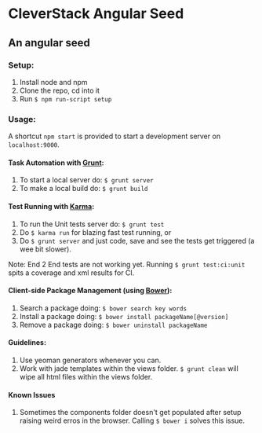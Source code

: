 # CleverStack Angular Seed
## An angular seed 

### Setup:
1. Install node and npm
2. Clone the repo, cd into it
3. Run `$ npm run-script setup`

### Usage:
A shortcut `npm start` is provided to start a development server on `localhost:9000`.

#### Task Automation with [Grunt](http://http://gruntjs.com/):
1. To start a local server do: `$ grunt server`
4. To make a local build do: `$ grunt build`

#### Test Running with [Karma](http://karma-runner.github.io):
1. To run the Unit tests server do: `$ grunt test`
2. Do `$ karma run` for blazing fast test running, or
3. Do `$ grunt server` and just code, save and see the tests get triggered (a wee bit slower).

Note: End 2 End tests are not working yet. Running `$ grunt test:ci:unit` spits a coverage and xml results for CI.

#### Client-side Package Management (using [Bower](http://bower.io)):
1. Search a package doing: `$ bower search key words`
2. Install a package doing: `$ bower install packageName[@version]`
3. Remove a package doing: `$ bower uninstall packageName`

#### Guidelines:
1. Use yeoman generators whenever you can.
2. Work with jade templates within the views folder. `$ grunt clean` will wipe all html files within the views folder.

#### Known Issues
1. Sometimes the components folder doesn't get populated after setup raising weird erros in the browser. Calling `$ bower i` solves this issue.